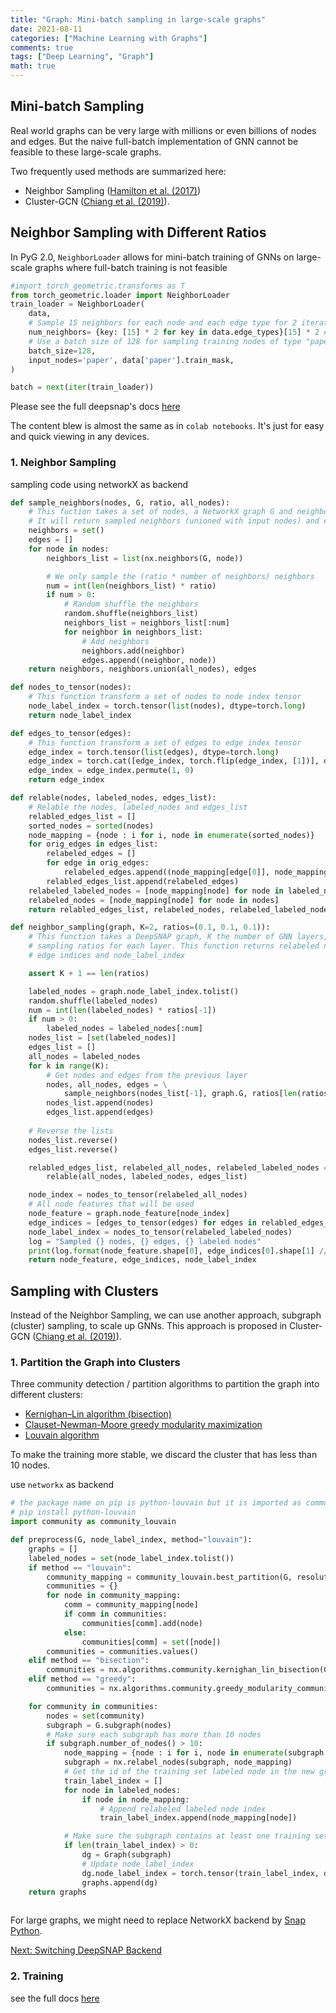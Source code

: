 ```yaml
---
title: "Graph: Mini-batch sampling in large-scale graphs"
date: 2021-08-11
categories: ["Machine Learning with Graphs"]
comments: true
tags: ["Deep Learning", "Graph"]
math: true
---
```



## Mini-batch Sampling

Real world graphs can be very large with millions or even billions of nodes and edges. But the naive full-batch implementation of GNN cannot be feasible to these large-scale graphs. 

Two frequently used methods are summarized here:
- Neighbor Sampling ([Hamilton et al. (2017)](https://arxiv.org/abs/1706.02216)) 
- Cluster-GCN ([Chiang et al. (2019)](https://arxiv.org/abs/1905.07953)).

## Neighbor Sampling with Different Ratios

In PyG 2.0, `NeighborLoader` allows for mini-batch training of GNNs on large-scale graphs
where full-batch training is not feasible

```python
#import torch_geometric.transforms as T
from torch_geometric.loader import NeighborLoader
train_loader = NeighborLoader(
    data,
    # Sample 15 neighbors for each node and each edge type for 2 iterations:
    num_neighbors= {key: [15] * 2 for key in data.edge_types}[15] * 2 # heterograph
    # Use a batch size of 128 for sampling training nodes of type "paper":
    batch_size=128,
    input_nodes='paper', data['paper'].train_mask,
)

batch = next(iter(train_loader))
```

Please see the full deepsnap's docs [here](https://snap.stanford.edu/deepsnap/notes/colab.html) 

The content blew is almost the same as in `colab notebooks`.  It's just for easy and quick viewing in any devices.
### 1. Neighbor Sampling
sampling code using networkX as backend
```python
def sample_neighbors(nodes, G, ratio, all_nodes):
    # This fuction takes a set of nodes, a NetworkX graph G and neighbor sampling ratio.
    # It will return sampled neighbors (unioned with input nodes) and edges between 
    neighbors = set()
    edges = []
    for node in nodes:
        neighbors_list = list(nx.neighbors(G, node))

        # We only sample the (ratio * number of neighbors) neighbors
        num = int(len(neighbors_list) * ratio)
        if num > 0:
            # Random shuffle the neighbors
            random.shuffle(neighbors_list)
            neighbors_list = neighbors_list[:num]
            for neighbor in neighbors_list:
                # Add neighbors
                neighbors.add(neighbor)
                edges.append((neighbor, node))
    return neighbors, neighbors.union(all_nodes), edges

def nodes_to_tensor(nodes):
    # This function transform a set of nodes to node index tensor
    node_label_index = torch.tensor(list(nodes), dtype=torch.long)
    return node_label_index

def edges_to_tensor(edges):
    # This function transform a set of edges to edge index tensor
    edge_index = torch.tensor(list(edges), dtype=torch.long)
    edge_index = torch.cat([edge_index, torch.flip(edge_index, [1])], dim=0)
    edge_index = edge_index.permute(1, 0)
    return edge_index

def relable(nodes, labeled_nodes, edges_list):
    # Relable the nodes, labeled_nodes and edges_list
    relabled_edges_list = []
    sorted_nodes = sorted(nodes)
    node_mapping = {node : i for i, node in enumerate(sorted_nodes)}
    for orig_edges in edges_list:
        relabeled_edges = []
        for edge in orig_edges:
            relabeled_edges.append((node_mapping[edge[0]], node_mapping[edge[1]]))
        relabled_edges_list.append(relabeled_edges)
    relabeled_labeled_nodes = [node_mapping[node] for node in labeled_nodes]
    relabeled_nodes = [node_mapping[node] for node in nodes]
    return relabled_edges_list, relabeled_nodes, relabeled_labeled_nodes

def neighbor_sampling(graph, K=2, ratios=(0.1, 0.1, 0.1)):
    # This function takes a DeepSNAP graph, K the number of GNN layers, and neighbor 
    # sampling ratios for each layer. This function returns relabeled node feature, 
    # edge indices and node_label_index

    assert K + 1 == len(ratios)

    labeled_nodes = graph.node_label_index.tolist()
    random.shuffle(labeled_nodes)
    num = int(len(labeled_nodes) * ratios[-1])
    if num > 0:
        labeled_nodes = labeled_nodes[:num]
    nodes_list = [set(labeled_nodes)]
    edges_list = []
    all_nodes = labeled_nodes
    for k in range(K):
        # Get nodes and edges from the previous layer
        nodes, all_nodes, edges = \
            sample_neighbors(nodes_list[-1], graph.G, ratios[len(ratios) - k - 2], all_nodes)
        nodes_list.append(nodes)
        edges_list.append(edges)
    
    # Reverse the lists
    nodes_list.reverse()
    edges_list.reverse()

    relabled_edges_list, relabeled_all_nodes, relabeled_labeled_nodes = \
        relable(all_nodes, labeled_nodes, edges_list)

    node_index = nodes_to_tensor(relabeled_all_nodes)
    # All node features that will be used
    node_feature = graph.node_feature[node_index]
    edge_indices = [edges_to_tensor(edges) for edges in relabled_edges_list]
    node_label_index = nodes_to_tensor(relabeled_labeled_nodes)
    log = "Sampled {} nodes, {} edges, {} labeled nodes"
    print(log.format(node_feature.shape[0], edge_indices[0].shape[1] // 2, node_label_index.shape[0]))
    return node_feature, edge_indices, node_label_index

```

## Sampling with Clusters

Instead of the Neighbor Sampling, we can use another approach, subgraph (cluster) sampling, to scale up GNNs. This approach is proposed in Cluster-GCN ([Chiang et al. (2019)](https://arxiv.org/abs/1905.07953)).

### 1. Partition the Graph into Clusters

Three community detection / partition algorithms to partition the graph into different clusters:
* [Kernighan–Lin algorithm (bisection)](https://networkx.org/documentation/stable/reference/algorithms/generated/networkx.algorithms.community.kernighan_lin.kernighan_lin_bisection.html)
* [Clauset-Newman-Moore greedy modularity maximization](https://networkx.org/documentation/stable/reference/algorithms/generated/networkx.algorithms.community.modularity_max.greedy_modularity_communities.html#networkx.algorithms.community.modularity_max.greedy_modularity_communities)
* [Louvain algorithm](https://python-louvain.readthedocs.io/en/latest/api.html)

To make the training more stable, we discard the cluster that has less than 10 nodes.

use `networkx` as backend
```python
# the package name on pip is python-louvain but it is imported as community in python
# pip install python-louvain
import community as community_louvain

def preprocess(G, node_label_index, method="louvain"):
    graphs = []
    labeled_nodes = set(node_label_index.tolist())
    if method == "louvain":
        community_mapping = community_louvain.best_partition(G, resolution=10)
        communities = {}
        for node in community_mapping:
            comm = community_mapping[node]
            if comm in communities:
                communities[comm].add(node)
            else:
                communities[comm] = set([node])
        communities = communities.values()
    elif method == "bisection":
        communities = nx.algorithms.community.kernighan_lin_bisection(G)
    elif method == "greedy":
        communities = nx.algorithms.community.greedy_modularity_communities(G)

    for community in communities:
        nodes = set(community)
        subgraph = G.subgraph(nodes)
        # Make sure each subgraph has more than 10 nodes
        if subgraph.number_of_nodes() > 10:
            node_mapping = {node : i for i, node in enumerate(subgraph.nodes())}
            subgraph = nx.relabel_nodes(subgraph, node_mapping)
            # Get the id of the training set labeled node in the new graph
            train_label_index = []
            for node in labeled_nodes:
                if node in node_mapping:
                    # Append relabeled labeled node index
                    train_label_index.append(node_mapping[node])

            # Make sure the subgraph contains at least one training set labeled node
            if len(train_label_index) > 0:
                dg = Graph(subgraph)
                # Update node_label_index
                dg.node_label_index = torch.tensor(train_label_index, dtype=torch.long)
                graphs.append(dg)
    return graphs
    
```

For large graphs, we might need to replace NetworkX backend by [Snap Python](https://github.com/snap-stanford/snap-python).

[Next: Switching DeepSNAP Backend](https://colab.research.google.com/drive/1HcuCbOtOoNA55ehgymxYUZWEXcb-68i7?usp=sharing)

### 2. Training

see the full docs [here](https://snap.stanford.edu/deepsnap/notes/colab.html) 
